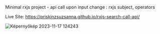Minimal rxjs project - api call upon input change : rxjs subject, operators

Live Site:
https://priskinzsuzsanna.github.io/rxjs-search-call-api/


![Képernyőkép 2023-11-17 124243](https://github.com/PriskinZsuzsanna/rxjs-search-call-api/assets/121173949/924b4dfb-6db1-4d4e-a276-d3b1968dfba5)
